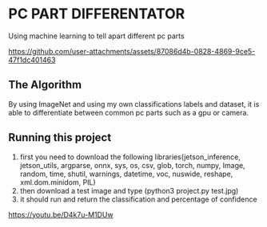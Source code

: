 # PC PART DIFFERENTATOR

Using machine learning to tell apart different pc parts

https://github.com/user-attachments/assets/87086d4b-0828-4869-9ce5-47f1dc401463

## The Algorithm

By using ImageNet and using my own classifications labels and dataset, it is able to differentiate between common pc parts such as a gpu or camera. 

## Running this project

1. first you need to download the following libraries(jetson_inference, jetson_utils, argparse, onnx, sys, os, csv, glob, torch, numpy, Image, random, time, shutil, warnings, datetime, voc, nuswide, reshape, xml.dom.minidom, PIL)
2. then download a test image and type (python3 project.py test.jpg)
3. it should run and return the classification and percentage of confidence

https://youtu.be/D4k7u-M1DUw
